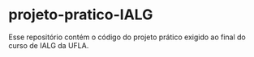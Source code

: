 # projeto-pratico-IALG
 Esse repositório contém o código do projeto prático exigido ao final do curso de IALG da UFLA.
